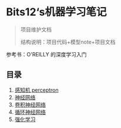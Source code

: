 # Bits12‘s机器学习笔记

>   项目维护文档
>
>   结构说明：项目代码+模型note+项目文档

参考书：O'REILLY 的深度学习入门

## 目录
1. [感知机 perceptron](./perceptron/Note.md)
2. [神经网络](./神经网络)
3. [卷积神经网络](./卷积神经网络)
4. [循环神经网络](./循环神经网络)
5. [强化学习](./强化学习)
